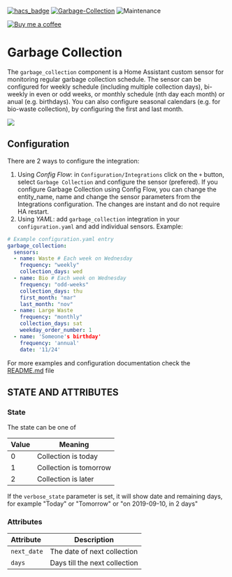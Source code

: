[![hacs_badge](https://img.shields.io/badge/HACS-Default-orange.svg)](https://github.com/custom-components/hacs) [![Garbage-Collection](https://img.shields.io/github/v/release/bruxy70/Garbage-Collection.svg?1)](https://github.com/bruxy70/Garbage-Collection) ![Maintenance](https://img.shields.io/maintenance/yes/2019.svg)

[![Buy me a coffee](https://img.shields.io/static/v1.svg?label=Buy%20me%20a%20coffee&message=🥨&color=black&logo=buy%20me%20a%20coffee&logoColor=white&labelColor=6f4e37)](https://www.buymeacoffee.com/3nXx0bJDP)

# Garbage Collection

The `garbage_collection` component is a Home Assistant custom sensor for monitoring regular garbage collection schedule. The sensor can be configured for weekly schedule (including multiple collection days), bi-weekly in even or odd weeks, or monthly schedule (nth day each month) or anual (e.g. birthdays). You can also configure seasonal calendars (e.g. for bio-waste collection), by configuring the first and last month. 

<img src="https://github.com/bruxy70/Garbage-Collection/blob/master/images/sensor.png">

## Configuration
There are 2 ways to configure the integration:
1. Using *Config Flow*: in `Configuration/Integrations` click on the `+` button, select `Garbage Collection` and configure the sensor (prefered). If you configure Garbage Collection using Config Flow, you can change the entity_name, name and change the sensor parameters from the Integrations configuration. The changes are instant and do not require HA restart.
2. Using *YAML*: add `garbage_collection` integration in your `configuration.yaml` and add individual sensors. Example:

```yaml
# Example configuration.yaml entry
garbage_collection:
  sensors:
  - name: Waste # Each week on Wednesday
    frequency: "weekly"
    collection_days: wed
  - name: Bio # Each week on Wednesday
    frequency: "odd-weeks"
    collection_days: thu
    first_month: "mar"
    last_month: "nov"
  - name: Large Waste
    frequency: "monthly"
    collection_days: sat
    weekday_order_number: 1
  - name: 'Someone's birthday'
    frequency: 'annual'
    date: '11/24'
```
For more examples and configuration documentation check the <a href="https://github.com/bruxy70/Garbage-Collection/blob/development/README.md">README.md</a> file

## STATE AND ATTRIBUTES

### State
The state can be one of

| Value | Meaning
|:------|---------
| 0 | Collection is today
| 1 | Collection is tomorrow
| 2 | Collection is later 

If the `verbose_state` parameter is set, it will show date and remaining days, for example "Today" or "Tomorrow" or "on 2019-09-10, in 2 days"

### Attributes
| Attribute | Description
|:----------|------------
| `next_date` | The date of next collection
| `days` | Days till the next collection

